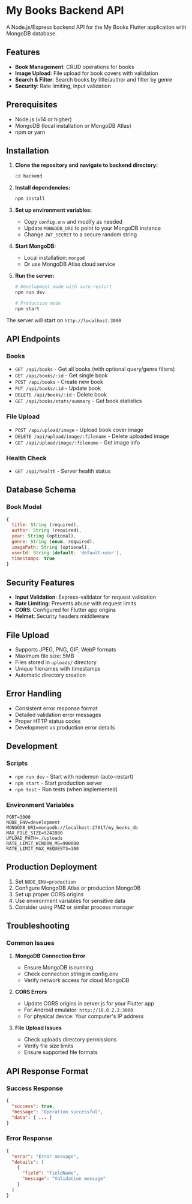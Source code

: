 # My Books Backend API

A Node.js/Express backend API for the My Books Flutter application with MongoDB database.

## Features

- **Book Management**: CRUD operations for books
- **Image Upload**: File upload for book covers with validation
- **Search & Filter**: Search books by title/author and filter by genre
- **Security**: Rate limiting, input validation

## Prerequisites

- Node.js (v14 or higher)
- MongoDB (local installation or MongoDB Atlas)
- npm or yarn

## Installation

1. **Clone the repository and navigate to backend directory:**
   ```bash
   cd backend
   ```

2. **Install dependencies:**
   ```bash
   npm install
   ```

3. **Set up environment variables:**
   - Copy `config.env` and modify as needed
   - Update `MONGODB_URI` to point to your MongoDB instance
   - Change `JWT_SECRET` to a secure random string

4. **Start MongoDB:**
   - Local installation: `mongod`
   - Or use MongoDB Atlas cloud service

5. **Run the server:**
   ```bash
   # Development mode with auto-restart
   npm run dev
   
   # Production mode
   npm start
   ```

The server will start on `http://localhost:3000`

## API Endpoints

### Books
- `GET /api/books` - Get all books (with optional query/genre filters)
- `GET /api/books/:id` - Get single book
- `POST /api/books` - Create new book
- `PUT /api/books/:id` - Update book
- `DELETE /api/books/:id` - Delete book
- `GET /api/books/stats/summary` - Get book statistics

### File Upload
- `POST /api/upload/image` - Upload book cover image
- `DELETE /api/upload/image/:filename` - Delete uploaded image
- `GET /api/upload/image/:filename` - Get image info

### Health Check
- `GET /api/health` - Server health status

## Database Schema

### Book Model
```javascript
{
  title: String (required),
  author: String (required),
  year: String (optional),
  genre: String (enum, required),
  imagePath: String (optional),
  userId: String (default: 'default-user'),
  timestamps: true
}
```

## Security Features

- **Input Validation**: Express-validator for request validation
- **Rate Limiting**: Prevents abuse with request limits
- **CORS**: Configured for Flutter app origins
- **Helmet**: Security headers middleware

## File Upload

- Supports JPEG, PNG, GIF, WebP formats
- Maximum file size: 5MB
- Files stored in `uploads/` directory
- Unique filenames with timestamps
- Automatic directory creation

## Error Handling

- Consistent error response format
- Detailed validation error messages
- Proper HTTP status codes
- Development vs production error details

## Development

### Scripts
- `npm run dev` - Start with nodemon (auto-restart)
- `npm start` - Start production server
- `npm test` - Run tests (when implemented)

### Environment Variables
```env
PORT=3000
NODE_ENV=development
MONGODB_URI=mongodb://localhost:27017/my_books_db
MAX_FILE_SIZE=5242880
UPLOAD_PATH=./uploads
RATE_LIMIT_WINDOW_MS=900000
RATE_LIMIT_MAX_REQUESTS=100
```

## Production Deployment

1. Set `NODE_ENV=production`
2. Configure MongoDB Atlas or production MongoDB
3. Set up proper CORS origins
4. Use environment variables for sensitive data
5. Consider using PM2 or similar process manager

## Troubleshooting

### Common Issues

1. **MongoDB Connection Error**
   - Ensure MongoDB is running
   - Check connection string in config.env
   - Verify network access for cloud MongoDB

2. **CORS Errors**
   - Update CORS origins in server.js for your Flutter app
   - For Android emulator: `http://10.0.2.2:3000`
   - For physical device: Your computer's IP address

3. **File Upload Issues**
   - Check uploads directory permissions
   - Verify file size limits
   - Ensure supported file formats



## API Response Format

### Success Response
```json
{
  "success": true,
  "message": "Operation successful",
  "data": { ... }
}
```

### Error Response
```json
{
  "error": "Error message",
  "details": [
    {
      "field": "fieldName",
      "message": "Validation message"
    }
  ]
}
``` 